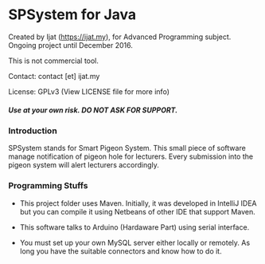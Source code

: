 # SPSystem for Java 

Created by Ijat (https://ijat.my), for Advanced Programming subject. Ongoing project until December 2016.
 
This is not commercial tool.

Contact: contact [et] ijat.my

License: GPLv3 (View LICENSE file for more info)

##### Use at your own risk. DO NOT ASK FOR SUPPORT.

### Introduction

SPSystem stands for Smart Pigeon System. This small piece of software manage notification of pigeon hole for lecturers. Every submission into the pigeon system will alert lecturers accordingly.
 
### Programming Stuffs

* This project folder uses Maven. Initially, it was developed in IntelliJ IDEA but you can compile it using Netbeans of other IDE that support Maven.

* This software talks to Arduino (Hardaware Part) using serial interface.

* You must set up your own MySQL server either locally or remotely. As long you have the suitable connectors and know how to do it.